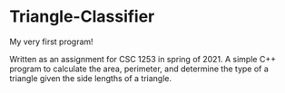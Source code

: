 # Triangle-Classifier
My very first program! 

Written as an assignment for CSC 1253 in spring of 2021. A simple C++ program to calculate the area, perimeter, and determine the type of a triangle given the side lengths of a triangle.

